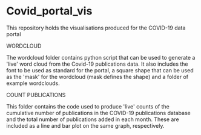 # Covid_portal_vis
This repository holds the visualisations produced for the COVID-19 data portal 

WORDCLOUD

The wordcloud folder contains python script that can be used to generate a 'live' word cloud from the Covid-19 publications data. It also includes the font to be used as standard for the portal, a square shape that can be used as the 'mask' for the wordcloud (mask defines the shape) and a folder of example wordclouds. 

COUNT PUBLICATIONS

This folder contains the code used to produce 'live' counts of the cumulative number of publications in the COVID-19 publications database and the total number of publications added in each month. These are included as a line and bar plot on the same graph, respectively. 